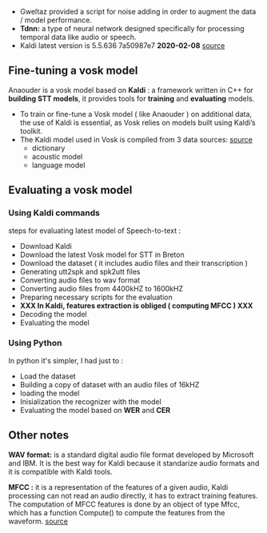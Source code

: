 
* Gweltaz provided a script for noise adding in order to augment the data / model performance.
* **Tdnn:** a type of neural network designed specifically for processing temporal data like audio or speech.
* Kaldi latest version is 5.5.636 7a50987e7 **2020-02-08** [source](https://kaldi-asr.org/doc/versions.html)
## Fine-tuning a vosk model
Anaouder is a vosk model based on **Kaldi** : a framework written in C++ for **building STT models**, it provides tools for **training** and **evaluating** models.
* To train or fine-tune a Vosk model ( like Anaouder ) on additional data, the use of Kaldi is essential, as Vosk relies on models built using Kaldi’s toolkit.
* The Kaldi model used in Vosk is compiled from 3 data sources: [source](https://alphacephei.com/vosk/adaptation)
  - dictionary
  - acoustic model
  - language model
## Evaluating a vosk model
### Using Kaldi commands
steps for evaluating latest model of Speech-to-text :
* Download Kaldi
* Download the latest Vosk model for STT in Breton
* Download the dataset ( it includes audio files and their transcription )
* Generating utt2spk and spk2utt files
* Converting audio files to wav format
* Converting audio files from 4400kHZ to 1600kHZ
* Preparing necessary scripts for the evaluation
* **XXX In Kaldi, features extraction is obliged ( computing MFCC ) XXX**
* Decoding the model
* Evaluating the model
### Using Python
In python it's simpler, I had just to :
* Load the dataset
* Building a copy of dataset with an audio files of 16kHZ
* loading the model
* Inisialization the recognizer with the model
* Evaluating the model based on **WER** and **CER**
## Other notes
**WAV format:** is a standard digital audio file format developed by Microsoft and IBM. It is the best way for Kaldi because it standarize audio formats and it is compatible with Kaldi tools.

**MFCC :** it is a representation of the features of a given audio, Kaldi processing can not read an audio directly, it has to extract training features.
The computation of MFCC features is done by an object of type Mfcc, which has a function Compute() to compute the features from the waveform. [source](https://kaldi-asr.org/doc/feat.html)
